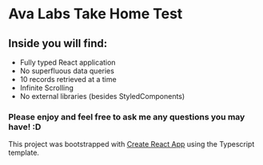 # Ava Labs Take Home Test

## Inside you will find:

- Fully typed React application
- No superfluous data queries
- 10 records retrieved at a time
- Infinite Scrolling
- No external libraries (besides StyledComponents)

### Please enjoy and feel free to ask me any questions you may have! :D

This project was bootstrapped with [Create React App](https://github.com/facebook/create-react-app) using the Typescript template.
